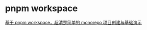 # pnpm workspace

[基于 pnpm workspace，超清楚简单的 monorepo 项目创建与基础演示](https://www.bilibili.com/video/BV1hp4y1L7Mr/?share_source=copy_web&vd_source=359c3fb058cdf7aa915f95a9774a93e4)
